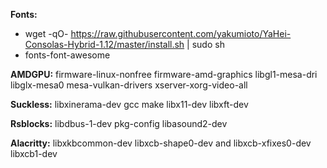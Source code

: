 **Fonts:** 
- wget -qO- https://raw.githubusercontent.com/yakumioto/YaHei-Consolas-Hybrid-1.12/master/install.sh | sudo sh
- fonts-font-awesome

**AMDGPU:** firmware-linux-nonfree firmware-amd-graphics libgl1-mesa-dri libglx-mesa0 mesa-vulkan-drivers xserver-xorg-video-all

**Suckless:** libxinerama-dev gcc make libx11-dev libxft-dev

**Rsblocks:** libdbus-1-dev pkg-config libasound2-dev

**Alacritty:** libxkbcommon-dev libxcb-shape0-dev and libxcb-xfixes0-dev libxcb1-dev